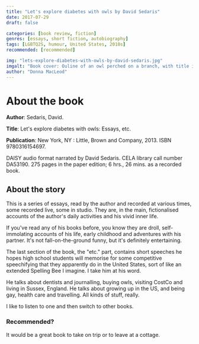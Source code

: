 ```yaml
---
title: "Let's explore diabetes with owls by David Sedaris"
date: 2017-07-29
draft: false

categories: [book review, fiction]
genres: [essays, short fiction, autobiography]
tags: [LGBTQ2S, humour, United States, 2010s]
recommended: [recommended]

img: "lets-explore-diabetes-with-owls-by-david-sedaris.jpg"
imgalt: "Book cover: Ouline of an owl perched on a branch, with title in a hand-written script on the body of the owl."
author: "Donna MacLeod"
---
```


# About the book

**Author**: Sedaris, David.

**Title**: Let's explore diabetes with owls: Essays, etc.

**Publication**: New York, NY : Little, Brown and Company, 2013. ISBN 9780316154697.

DAISY audio format narrated by David Sedaris. CELA library call number DA53190. 275 pages in the paper edition; 6 hrs., 26 mins. as a recorded book.

## About the story

This is a series of essays, read by the author and recorded at various times, some recorded live, some in studio. They are, in the main, fictionalised accounts of the author's daily activities and his vivid inner life.

If you've read any of his books before, you know they are droll, self-immolating accounts of his life, early childhood and adventures with his partner. It's not fall-on-the-ground funny, but it's definitely entertaining.

The last section of the book, the "etc." part, contains short speeches he hopes high school students will memorise for some competitive speechifying that they apparently do in the United States, sort of like an extended Spelling Bee I imagine. I take him at his word.

He talks about dentists and journalling, buying owls, visiting CostCo and living in Sussex, England. He talks about growing up in the US, and being gay, health care and travelling. All kinds of stuff, really.

I like to listen to one and then switch to other books.

### Recommended?

It would be a great book to take on trip or to leave at a cottage.